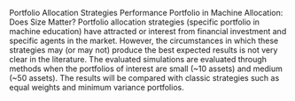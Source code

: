 Portfolio Allocation Strategies Performance Portfolio in Machine Allocation: Does Size Matter?
Portfolio allocation strategies (specific portfolio in machine education) have attracted or interest from financial investment and specific agents in the market. However, the circumstances in which these strategies may (or may not) produce the best expected results is not very clear in the literature. The evaluated simulations are evaluated through methods when the portfolios of interest are small (~10 assets) and medium (~50 assets). The results will be compared with classic strategies such as equal weights and minimum variance portfolios.
